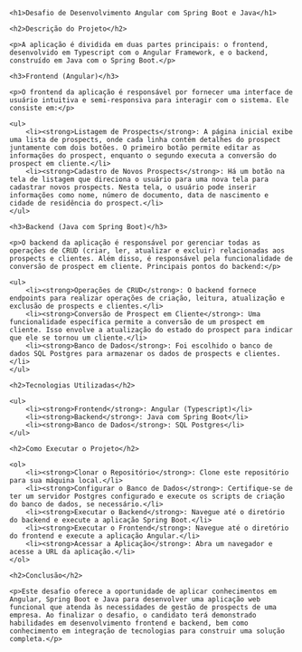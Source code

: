     <h1>Desafio de Desenvolvimento Angular com Spring Boot e Java</h1>

    <h2>Descrição do Projeto</h2>

    <p>A aplicação é dividida em duas partes principais: o frontend, desenvolvido em Typescript com o Angular Framework, e o backend, construído em Java com o Spring Boot.</p>

    <h3>Frontend (Angular)</h3>

    <p>O frontend da aplicação é responsável por fornecer uma interface de usuário intuitiva e semi-responsiva para interagir com o sistema. Ele consiste em:</p>

    <ul>
        <li><strong>Listagem de Prospects</strong>: A página inicial exibe uma lista de prospects, onde cada linha contém detalhes do prospect juntamente com dois botões. O primeiro botão permite editar as informações do prospect, enquanto o segundo executa a conversão do prospect em cliente.</li>
        <li><strong>Cadastro de Novos Prospects</strong>: Há um botão na tela de listagem que direciona o usuário para uma nova tela para cadastrar novos prospects. Nesta tela, o usuário pode inserir informações como nome, número de documento, data de nascimento e cidade de residência do prospect.</li>
    </ul>

    <h3>Backend (Java com Spring Boot)</h3>

    <p>O backend da aplicação é responsável por gerenciar todas as operações de CRUD (criar, ler, atualizar e excluir) relacionadas aos prospects e clientes. Além disso, é responsável pela funcionalidade de conversão de prospect em cliente. Principais pontos do backend:</p>

    <ul>
        <li><strong>Operações de CRUD</strong>: O backend fornece endpoints para realizar operações de criação, leitura, atualização e exclusão de prospects e clientes.</li>
        <li><strong>Conversão de Prospect em Cliente</strong>: Uma funcionalidade específica permite a conversão de um prospect em cliente. Isso envolve a atualização do estado do prospect para indicar que ele se tornou um cliente.</li>
        <li><strong>Banco de Dados</strong>: Foi escolhido o banco de dados SQL Postgres para armazenar os dados de prospects e clientes.</li>
    </ul>

    <h2>Tecnologias Utilizadas</h2>

    <ul>
        <li><strong>Frontend</strong>: Angular (Typescript)</li>
        <li><strong>Backend</strong>: Java com Spring Boot</li>
        <li><strong>Banco de Dados</strong>: SQL Postgres</li>
    </ul>

    <h2>Como Executar o Projeto</h2>

    <ol>
        <li><strong>Clonar o Repositório</strong>: Clone este repositório para sua máquina local.</li>
        <li><strong>Configurar o Banco de Dados</strong>: Certifique-se de ter um servidor Postgres configurado e execute os scripts de criação do banco de dados, se necessário.</li>
        <li><strong>Executar o Backend</strong>: Navegue até o diretório do backend e execute a aplicação Spring Boot.</li>
        <li><strong>Executar o Frontend</strong>: Navegue até o diretório do frontend e execute a aplicação Angular.</li>
        <li><strong>Acessar a Aplicação</strong>: Abra um navegador e acesse a URL da aplicação.</li>
    </ol>

    <h2>Conclusão</h2>

    <p>Este desafio oferece a oportunidade de aplicar conhecimentos em Angular, Spring Boot e Java para desenvolver uma aplicação web funcional que atenda às necessidades de gestão de prospects de uma empresa. Ao finalizar o desafio, o candidato terá demonstrado habilidades em desenvolvimento frontend e backend, bem como conhecimento em integração de tecnologias para construir uma solução completa.</p>
